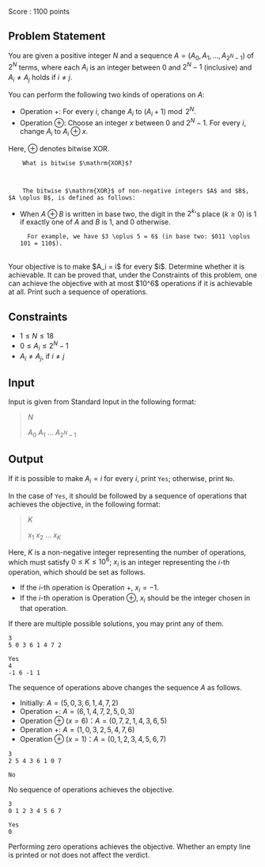 Score : $1100$ points

## Problem Statement

You are given a positive integer $N$ and a sequence $A = (A_0, A_1, \ldots, A_{2^N-1})$ of $2^N$ terms, where each $A_i$ is an integer between $0$ and $2^N-1$ (inclusive) and $A_i\neq A_j$ holds if $i\neq j$.

You can perform the following two kinds of operations on $A$:

- Operation $+$: For every $i$, change $A_i$ to $(A_i + 1) \bmod 2^N$.
- Operation $\oplus$: Choose an integer $x$ between $0$ and $2^N-1$. For every $i$, change $A_i$ to $A_i\oplus x$.

Here, $\oplus$ denotes bitwise $\mathrm{XOR}$.

    
        What is bitwise $\mathrm{XOR}$?
    
    

        The bitwise $\mathrm{XOR}$ of non-negative integers $A$ and $B$, $A \oplus B$, is defined as follows:
        

- When $A \oplus B$ is written in base two, the digit in the $2^k$'s place ($k \geq 0$) is $1$ if exactly one of $A$ and $B$ is $1$, and $0$ otherwise.

        For example, we have $3 \oplus 5 = 6$ (in base two: $011 \oplus 101 = 110$).
    

<br>
Your objective is to make $A_i = i$ for every $i$. Determine whether it is achievable. It can be proved that, under the Constraints of this problem, one can achieve the objective with at most $10^6$ operations if it is achievable at all. Print such a sequence of operations.

## Constraints

- $1\leq N\leq 18$
- $0\leq A_i \leq 2^N - 1$
- $A_i\neq A_j$, if $i\neq j$

## Input

Input is given from Standard Input in the following format:

> $N$
> 
> $A_0$ $A_1$ $\ldots$ $A_{2^N - 1}$

## Output

If it is possible to make $A_i = i$ for every $i$, print `Yes`; otherwise, print `No`.

In the case of `Yes`, it should be followed by a sequence of operations that achieves the objective, in the following format:

> $K$
> 
> $x_1$ $x_2$ $\ldots$ $x_K$

Here, $K$ is a non-negative integer representing the number of operations, which must satisfy $0\leq K\leq 10^6$; $x_i$ is an integer representing the $i$-th operation, which should be set as follows.

- If the $i$-th operation is Operation $+$, $x_i=-1$.
- If the $i$-th operation is Operation $\oplus$, $x_i$ should be the integer chosen in that operation.

If there are multiple possible solutions, you may print any of them.

```input1
3
5 0 3 6 1 4 7 2
```

```output1
Yes
4
-1 6 -1 1
```

The sequence of operations above changes the sequence $A$ as follows.

- Initially: $A = (5,0,3,6,1,4,7,2)$
- Operation $+$: $A = (6,1,4,7,2,5,0,3)$
- Operation $\oplus$ ($x = 6$)：$A = (0,7,2,1,4,3,6,5)$
- Operation $+$: $A = (1,0,3,2,5,4,7,6)$
- Operation $\oplus$ ($x = 1$)：$A = (0,1,2,3,4,5,6,7)$

```input2
3
2 5 4 3 6 1 0 7
```

```output2
No
```

No sequence of operations achieves the objective.

```input3
3
0 1 2 3 4 5 6 7
```

```output3
Yes
0
```

Performing zero operations achieves the objective. Whether an empty line is printed or not does not affect the verdict.